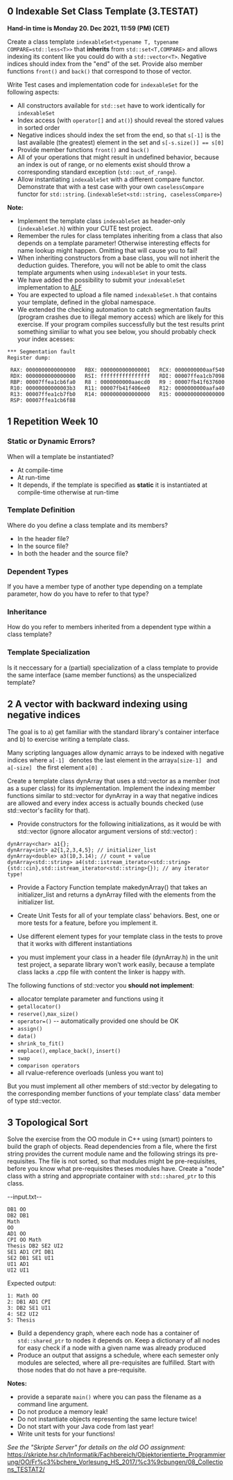## 0 Indexable Set Class Template (3.TESTAT)

**Hand-in time is Monday 20. Dec 2021, 11:59 (PM) (CET)**

Create a class template `indexableSet<typename T, typename COMPARE=std::less<T>>` that **inherits** from `std::set<T,COMPARE>` and allows indexing its content like you could do with a `std::vector<T>`. Negative indices should index from the "end" of the set. Provide also member functions `front()` and `back()` that correspond to those of vector.

Write Test cases and implementation code for `indexableSet` for the following aspects:
*  All constructors available for `std::set` have to work identically for `indexableSet`
*  Index access (with `operator[]` and `at()`) should reveal the stored values in sorted order
*  Negative indices should index the set from the end, so that `s[-1]` is the last available (the greatest) element in the set and `s[-s.size()] == s[0] `
*  Provide member functions `front()` and `back()`
*  All of your operations that might result in undefined behavior, because an index is out of range, or no elements exist should throw a corresponding standard exception (`std::out_of_range`).
*  Allow instantiating `indexableSet` with a different compare functor. Demonstrate that with a test case with your own `caselessCompare` functor for `std::string`. (`indexableSet<std::string, caselessCompare>`)

**Note:**
*  Implement the template class `indexableSet` as header-only (`indexableSet.h`) within your CUTE test project.
*  Remember the rules for class templates inheriting from a class that also depends on a template parameter! Otherwise interesting effects for name lookup might happen. Omitting that will cause you to fail!
*  When inheriting constructors from a base class, you will not inherit the deduction guides. Therefore, you will not be able to omit the class template arguments when using `indexableSet` in your tests.
*  We have added the possibility to submit your `indexableSet` implementation to [ALF](https://alf-uploader.sifs0005.infs.ch/)
  *  You are expected to upload a file named `indexableSet.h` that contains your template, defined in the global namespace.
  *  We extended the checking automation to catch segmentation faults (program crashes due to illegal memory access) which are likely for this exercise. If your program compiles successfully but the test results print something similiar to what you see below, you should probably check your index acesses:
```
*** Segmentation fault
Register dump:

 RAX: 0000000000000000   RBX: 0000000000000001   RCX: 0000000000aaf540
 RDX: 0000000000000000   RSI: ffffffffffffffff   RDI: 00007ffea1cb7098
 RBP: 00007ffea1cb6fa0   R8 : 0000000000aaecd0   R9 : 00007fb41f637600
 R10: 00000000000003b3   R11: 00007fb41f406ee0   R12: 0000000000aafa40
 R13: 00007ffea1cb7fb0   R14: 0000000000000000   R15: 0000000000000000
 RSP: 00007ffea1cb6f88
```


## 1 Repetition Week 10
### Static or Dynamic Errors?
When will a template be instantiated? 
*  At compile-time
*  At run-time
*  It depends, if the template is specified as **static** it is instantiated at compile-time otherwise at run-time

### Template Definition
Where do you define a class template and its members?
*  In the header file?
*  In the source file?
*  In both the header and the source file?

### Dependent Types
If you have a member type of another type depending on a template parameter, how do you have to refer to that type?

### Inheritance
How do you refer to members inherited from a dependent type within a class template?

### Template Specialization
Is it neccessary for a (partial) specialization of a class template to provide the same interface (same member functions) as the unspecialized template?

## 2 A vector with backward indexing using negative indices

The goal is to a) get familiar with the standard library's container interface and b) to exercise writing a template class.

Many scripting languages allow dynamic arrays to be indexed with negative indices where `a[-1] ` denotes the last element in the array`a[size-1] `  and `a[-size] ` the first element `a[0] `.

Create a template class dynArray<T> that uses a std::vector<T> as a member (not as a super class) for its implementation. Implement the indexing member functions similar to std::vector for dynArray in a way that negative indices are allowed and every index access is actually bounds checked (use std::vector's facility for that).

*  Provide constructors for the following initializations, as it would be with std::vector (ignore allocator argument versions of std::vector) :
```
dynArray<char> a1{};
dynArray<int> a2{1,2,3,4,5}; // initializer_list
dynArray<double> a3(10,3.14); // count + value
dynArray<std::string> a4(std::istream_iterator<std::string>{std::cin},std::istream_iterator<std::string>{}); // any iterator type!
```

*  Provide a Factory Function template makedynArray() that takes an initializer_list<T> and returns a dynArray<T> filled with the elements from the initializer list.


*  Create Unit Tests for all of your template class' behaviors. Best, one or more tests for a feature, before you implement it.
  *  Use different element types for your template class in the tests to prove that it works with different instantiations
  *  you must implement your class in a header file (dynArray.h) in the unit test project, a separate library won't work easily, because a template class lacks a .cpp file with content the linker is happy with.

The following functions of std::vector you **should not implement**:
*  allocator template parameter and functions using it
*  `getallocator()`
*  `reserve()`,`max_size()`
*  `operator=()` -- automatically provided one should be OK
*  `assign()`
*  `data()`
*  `shrink_to_fit()`
*  `emplace()`, `emplace_back()`, `insert()`
*  `swap`
*  `comparison operators`
*  all rvalue-reference overloads (unless you want to)

But you must implement all other members of std::vector by delegating to the corresponding member functions of your template class' data member of type std::vector.

## 3 Topological Sort

Solve the exercise from the OO module in C++ using (smart) pointers to build the graph of objects.
Read dependencies from a file, where the first string provides the current module name and the following strings its pre-requisites.
The file is not sorted, so that modules might be pre-requisites, before you know what pre-requisites theses modules have.
Create a "node" class with a string and appropriate container with `std::shared_ptr` to this class.

--input.txt--
```
DB1 OO
DB2 DB1
Math
OO
AD1 OO
CPI OO Math
Thesis DB2 SE2 UI2
SE1 AD1 CPI DB1
SE2 DB1 SE1 UI1
UI1 AD1
UI2 UI1
```

Expected output:
```
1: Math OO
2: DB1 AD1 CPI
3: DB2 SE1 UI1
4: SE2 UI2
5: Thesis
```

* Build a dependency graph, where each node has a container of `std::shared_ptr` to nodes it depends on.
  Keep a dictionary of all nodes for easy check if a node with a given name was already produced
* Produce an output that assigns a schedule, where each semester only modules are selected, where all pre-requisites are fulfilled.
  Start with those nodes that do not have a pre-requisite.

**Notes:**
* provide a separate `main()` where you can pass the filename as a command line argument.
* Do not produce a memory leak!
* Do not instantiate objects representing the same lecture twice!
* Do not start with your Java code from last year!
* Write unit tests for your functions!

*See the "Skripte Server" for details on the old OO assignment:*
https://skripte.hsr.ch/Informatik/Fachbereich/Objektorientierte_Programmierung/OO/Fr%c3%bchere_Vorlesung_HS_2017/%c3%9cbungen/08_Collections_TESTAT2/
